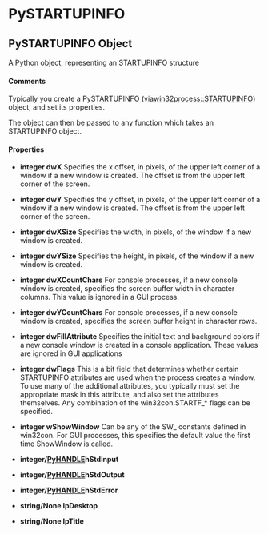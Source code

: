 # PySTARTUPINFO

## PySTARTUPINFO Object

A Python object, representing an STARTUPINFO structure

#### Comments
Typically you create a PySTARTUPINFO \(via[win32process::STARTUPINFO](win32process.md#win32processstartupinfo)\) object, and set its properties\. 

The object can then be passed to any function which takes an STARTUPINFO object\.

#### Properties

  -  **integer dwX** 
    Specifies the x offset, in pixels, of the upper left corner of a window if a new window is created\. The offset is from the upper left corner of the screen\.

  -  **integer dwY** 
    Specifies the y offset, in pixels, of the upper left corner of a window if a new window is created\. The offset is from the upper left corner of the screen\.

  -  **integer dwXSize** 
    Specifies the width, in pixels, of the window if a new window is created\.

  -  **integer dwYSize** 
    Specifies the height, in pixels, of the window if a new window is created\.

  -  **integer dwXCountChars** 
    For console processes, if a new console window is created, specifies the screen buffer width in character columns\. This value is ignored in a GUI process\.

  -  **integer dwYCountChars** 
    For console processes, if a new console window is created, specifies the screen buffer height in character rows\.

  -  **integer dwFillAttribute** 
    Specifies the initial text and background colors if a new console window is created in a console application\. These values are ignored in GUI applications

  -  **integer dwFlags** 
    This is a bit field that determines whether certain STARTUPINFO attributes are used when the process creates a window\. To use many of the additional attributes, you typically must set the appropriate mask in this attribute, and also set the attributes themselves\. Any combination of the win32con\.STARTF\_\* flags can be specified\.

  -  **integer wShowWindow** 
    Can be any of the SW\_ constants defined in win32con\. For GUI processes, this specifies the default value the first time ShowWindow is called\.

  -  **integer/[PyHANDLE](#pyhandle)hStdInput** 
    

  -  **integer/[PyHANDLE](#pyhandle)hStdOutput** 
    

  -  **integer/[PyHANDLE](#pyhandle)hStdError** 
    

  -  **string/None lpDesktop** 
    

  -  **string/None lpTitle** 
    